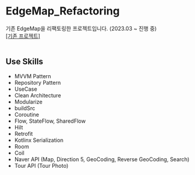 # EdgeMap_Refactoring
기존 EdgeMap을 리팩토링한 프로젝트입니다. (2023.03 ~ 진행 중)  
[[기존 프로젝트]](https://github.com/HanBI24/2022_1_Capston_Edge-Map)  
<br>
## Use Skills
* MVVM Pattern
* Repository Pattern
* UseCase
* Clean Architecture
* Modularize
* buildSrc
* Coroutine
* Flow, StateFlow, SharedFlow
* Hilt
* Retrofit
* Kotlinx Serialization
* Room  
* Coil
* Naver API (Map, Direction 5, GeoCoding, Reverse GeoCoding, Search)
* Tour API (Tour Photo)
